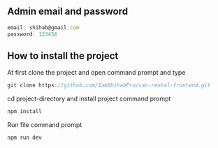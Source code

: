 ## Admin email and password
```js
email: shihab@gmail.com
password: 123456
```

## How to install the project 

At first clone the project and open command prompt and type

```js
git clone https://github.com/IamShihabPro/car-rental-frontend.git
```

cd project-directory and install project command prompt

```js
npm install
```

Run file command prompt

```js
npm run dev
```